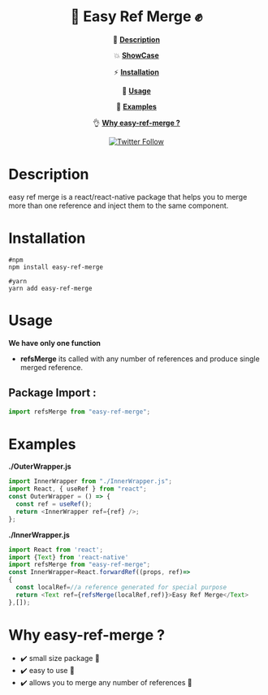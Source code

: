 <div align="center">
  
# :iphone: Easy Ref Merge :fist:

:blue_book: **[Description](#description)**

:boom: **[ShowCase](#showcase)**

:zap: **[Installation](#installation)**

:key: **[Usage](#usage)**

:page_facing_up: **[Examples](#examples)**

:ok_hand: **[Why easy-ref-merge ?](#why-easy-ref-merge-)**

[![Twitter Follow](https://img.shields.io/twitter/follow/HossamElgzeery?label=Follow%20Me&style=social)](https://www.twitter.com/HossamElgzeery)

</div>

# Description

easy ref merge is a react/react-native package that helps you to merge more than one reference and inject them to the same component.

# Installation

```
#npm
npm install easy-ref-merge

#yarn
yarn add easy-ref-merge

```

# Usage

**We have only one function**

- **refsMerge** its called with any number of references and produce single merged reference.

## Package Import :

```javascript
import refsMerge from "easy-ref-merge";
```

# Examples

**./OuterWrapper.js**

```javascript
import InnerWrapper from "./InnerWrapper.js";
import React, { useRef } from "react";
const OuterWrapper = () => {
  const ref = useRef();
  return <InnerWrapper ref={ref} />;
};
```

**./InnerWrapper.js**

```javascript
import React from 'react';
import {Text} from 'react-native'
import refsMerge from "easy-ref-merge";
const InnerWrapper=React.forwardRef((props, ref)=>
{
  const localRef=//a reference generated for special purpose
  return <Text ref={refsMerge(localRef,ref)}>Easy Ref Merge</Text>
},[]);

```

# Why easy-ref-merge ?

- :heavy_check_mark: small size package :muscle:
- :heavy_check_mark: easy to use :muscle:
- :heavy_check_mark: allows you to merge any number of references :muscle:
